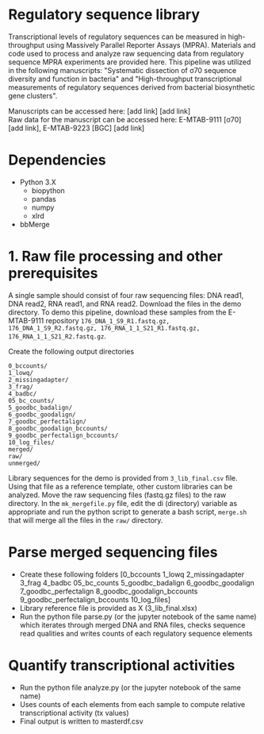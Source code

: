 # Regulatory sequence library

Transcriptional levels of regulatory sequences can be measured in high-throughput using Massively Parallel Reporter Assays (MPRA). Materials and code used to process and analyze raw sequencing data from regulatory sequence MPRA experiments are provided here. This pipeline was utilized in the following manuscripts: "Systematic dissection of σ70 sequence diversity and function in bacteria" and "High-throughput transcriptional measurements of regulatory sequences derived from bacterial biosynthetic gene clusters".

Manuscripts can be accessed here: [add link] [add link]  
Raw data for the manuscript can be accessed here: E-MTAB-9111 [σ70] [add link], E-MTAB-9223 [BGC] [add link]


# Dependencies
- Python 3.X
    - biopython
    - pandas
    - numpy 
    - xlrd 
- bbMerge

# 1. Raw file processing and other prerequisites
A single sample should consist of four raw sequencing files: DNA read1, DNA read2, RNA read1, and RNA read2. Download the files in the demo directory. To demo this pipeline, download these samples from the E-MTAB-9111 repository `176_DNA_1_S9_R1.fastq.gz, 176_DNA_1_S9_R2.fastq.gz, 176_RNA_1_1_S21_R1.fastq.gz, 176_RNA_1_1_S21_R2.fastq.gz`.

Create the following output directories
```
0_bccounts/
1_lowq/
2_missingadapter/
3_frag/
4_badbc/
05_bc_counts/
5_goodbc_badalign/
6_goodbc_goodalign/
7_goodbc_perfectalign/
8_goodbc_goodalign_bccounts/
9_goodbc_perfectalign_bccounts/
10_log_files/
merged/
raw/
unmerged/
```

Library sequences for the demo is provided from `3_lib_final.csv` file. Using that file as a reference template, other custom libraries can be analyzed.
Move the raw sequencing files (fastq.gz files) to the raw directory. In the `mk_mergefile.py` file, edit the di (directory) variable as appropriate and run the python script to generate a bash script, `merge.sh` that will merge all the files in the `raw/` directory.  

# Parse merged sequencing files
- Create these following folders [0_bccounts
1_lowq
2_missingadapter
3_frag
4_badbc
05_bc_counts
5_goodbc_badalign
6_goodbc_goodalign
7_goodbc_perfectalign
8_goodbc_goodalign_bccounts
9_goodbc_perfectalign_bccounts
10_log_files]
- Library reference file is provided as X (3_lib_final.xlsx)
- Run the python file parse.py (or the jupyter notebook of the same name) which iterates through merged DNA and RNA files, checks sequence read qualities and writes counts of each regulatory sequence elements


# Quantify transcriptional activities
- Run the python file analyze.py (or the jupyter notebook of the same name)
- Uses counts of each elements from each sample to compute relative transcriptional activity (tx values) 
- Final output is written to masterdf.csv
